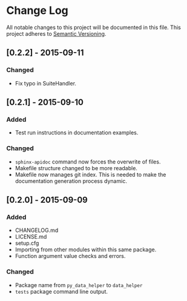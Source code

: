 # Change Log
All notable changes to this project will be documented in this file.
This project adheres to [Semantic Versioning](http://semver.org/).

## [0.2.2] - 2015-09-11
### Changed
  - Fix typo in SuiteHandler.

## [0.2.1] - 2015-09-10
### Added
  - Test run instructions in documentation examples.

### Changed
  - `sphinx-apidoc` command now forces the overwrite of files.
  - Makefile structure changed to be more readable.
  - Makefile now manages git index. This is needed to make the documentation generation process dynamic. 

## [0.2.0] - 2015-09-09
### Added
  - CHANGELOG.md
  - LICENSE.md
  - setup.cfg
  - Importing from other modules within this same package.
  - Function argument value checks and errors.

### Changed
  - Package name from `py_data_helper` to `data_helper`
  - `tests` package command line output.
